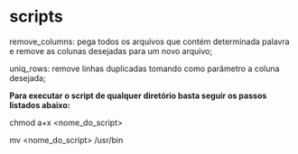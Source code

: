 # scripts

remove_columns: pega todos os arquivos que contém determinada palavra e remove as colunas desejadas para um novo arquivo;

uniq_rows: remove linhas duplicadas tomando como parâmetro a coluna desejada;



**Para executar o script de qualquer diretório basta seguir os passos listados abaixo:**

  chmod a+x <nome_do_script>
  
  mv <nome_do_script> /usr/bin
